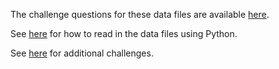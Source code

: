 The challenge questions for these data files are available [here](https://docs.google.com/document/d/16-3TjRG5UW23U-wvCnRX-cSnG7yktDAlAN68U_4l7ik/edit). 

See [here](https://github.com/pbeens/CS-Challenge-Data-Files/blob/master/Python%20Stub.py) for how to read in the data files using Python. 

See [here](https://sites.google.com/view/programmingchallenges/home) for additional challenges.